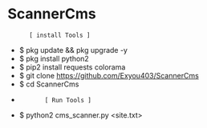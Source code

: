 # ScannerCms
          [ install Tools ]
* $ pkg update && pkg upgrade -y
* $ pkg install python2
* $ pip2 install requests colorama
* $ git clone https://github.com/Exyou403/ScannerCms
* $ cd ScannerCms
*            [ Run Tools ]
* $ python2 cms_scanner.py <site.txt>
